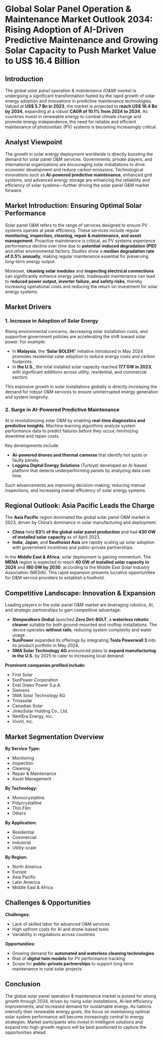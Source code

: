 # Global Solar Panel Operation & Maintenance Market Outlook 2034: Rising Adoption of AI-Driven Predictive Maintenance and Growing Solar Capacity to Push Market Value to US$ 16.4 Billion

## Introduction
The global *solar panel operation & maintenance (O&M) market* is undergoing a significant transformation fueled by the rapid growth of solar energy adoption and innovations in predictive maintenance technologies. Valued at **US$ 5.7 Bn in 2023**, the market is projected to **reach US$ 16.4 Bn by 2034**, expanding at a robust **CAGR of 10.1% from 2024 to 2034**. As countries invest in renewable energy to combat climate change and promote energy independence, the need for reliable and efficient maintenance of photovoltaic (PV) systems is becoming increasingly critical.

## Analyst Viewpoint
The growth in solar energy deployment worldwide is directly boosting the demand for solar panel O&M services. Governments, private players, and international organizations are encouraging solar installations to drive economic development and reduce carbon emissions. Technological innovations such as **AI-powered predictive maintenance**, enhanced grid systems, and advanced energy storage are enhancing the reliability and efficiency of solar systems—further driving the solar panel O&M market forward.

## Market Introduction: Ensuring Optimal Solar Performance
Solar panel O&M refers to the range of services designed to ensure PV systems operate at peak efficiency. These services include regular **monitoring, inspection, cleaning, repair & maintenance, and asset management**. Proactive maintenance is critical, as PV systems experience performance decline over time due to **potential-induced degradation (PID)** and other environmental factors. Studies show a **median degradation rate of 0.5% annually**, making regular maintenance essential for preserving long-term energy output.

Moreover, **cleaning solar modules** and **inspecting electrical connections** can significantly enhance energy yields. Inadequate maintenance can lead to **reduced power output, inverter failure, and safety risks**, thereby increasing operational costs and reducing the return on investment for solar energy systems.

## Market Drivers

### 1. Increase in Adoption of Solar Energy
Rising environmental concerns, decreasing solar installation costs, and supportive government policies are accelerating the shift toward solar power. For example:

- In **Malaysia**, the **‘Solar BOLEH!’** initiative introduced in May 2024 promotes residential solar adoption to reduce energy costs and carbon footprints.
- In **the U.S.**, the total installed solar capacity reached **177 GW in 2023**, with significant additions across utility, residential, and commercial sectors.

This explosive growth in solar installations globally is directly increasing the demand for robust O&M services to ensure uninterrupted energy generation and system longevity.

### 2. Surge in AI-Powered Predictive Maintenance
AI is revolutionizing solar O&M by enabling **real-time diagnostics and predictive insights**. Machine learning algorithms analyze system performance data to predict failures before they occur, minimizing downtime and repair costs.

Key developments include:
- **AI-powered drones and thermal cameras** that identify hot spots or faulty panels.
- **Loggma Digital Energy Solutions** (Turkiye) developed an AI-based platform that detects underperforming panels by analyzing data over time.

Such advancements are improving decision-making, reducing manual inspections, and increasing overall efficiency of solar energy systems.

## Regional Outlook: Asia Pacific Leads the Charge
The **Asia Pacific** region dominated the global solar panel O&M market in 2023, driven by China’s dominance in solar manufacturing and deployment.

- **China** held **83% of the global solar panel production** and had **430 GW of installed solar capacity** as of April 2023.
- **India**, **Japan**, and **Southeast Asia** are rapidly scaling up solar adoption with government incentives and public-private partnerships.

In the **Middle East & Africa**, solar deployment is gaining momentum. The **MENA** region is expected to reach **40 GW of installed solar capacity in 2024** and **180 GW by 2030**, according to the Middle East Solar Industry Association (MESIA). This rapid expansion presents lucrative opportunities for O&M service providers to establish a foothold.

## Competitive Landscape: Innovation & Expansion
Leading players in the solar panel O&M market are leveraging robotics, AI, and strategic partnerships to gain competitive advantage:

- **Sleepwalkers (India)** launched **Zero Dirt-BOLT**, a **waterless robotic cleaner** suitable for both ground-mounted and rooftop installations. The device operates **without rails**, reducing system complexity and water usage.
- **SunPower** expanded its offerings by integrating **Tesla Powerwall 3** into its product portfolio in May 2024.
- **SMA Solar Technology AG** announced plans to **expand manufacturing in the U.S.** by 2025 to cater to increasing local demand.

**Prominent companies profiled include:**
- First Solar
- SunPower Corporation
- Enel Green Power S.p.A.
- Siemens
- SMA Solar Technology AG
- Trinasolar
- Canadian Solar
- JinkoSolar Holding Co., Ltd.
- NextEra Energy, Inc.
- Vivint, Inc.

## Market Segmentation Overview

**By Service Type:**
- Monitoring
- Inspection
- Cleaning
- Repair & Maintenance
- Asset Management

**By Technology:**
- Monocrystalline
- Polycrystalline
- Thin Film
- Others

**By Application:**
- Residential
- Commercial
- Industrial
- Utility-scale

**By Region:**
- North America
- Europe
- Asia Pacific
- Latin America
- Middle East & Africa

## Challenges & Opportunities

**Challenges:**
- Lack of skilled labor for advanced O&M services
- High upfront costs for AI and drone-based tools
- Variability in regulations across countries

**Opportunities:**
- Growing demand for **automated and waterless cleaning technologies**
- Rise of **digital twin models** for PV performance tracking
- Scope for **public-private partnerships** to support long-term maintenance in rural solar projects

## Conclusion
The global solar panel operation & maintenance market is poised for strong growth through 2034, driven by rising solar installations, AI-led efficiency improvements, and increased demand for sustainable energy. As nations intensify their renewable energy goals, the focus on maintaining optimal solar system performance will become increasingly central to energy strategies. Market participants who invest in intelligent solutions and expand into high-growth regions will be best positioned to capture the opportunities ahead.

